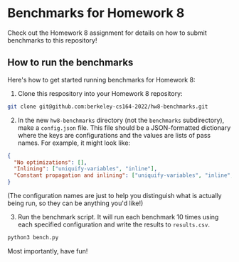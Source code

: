 # Benchmarks for Homework 8

Check out the Homework 8 assignment for details on how to submit benchmarks to this repository!

## How to run the benchmarks

Here's how to get started running benchmarks for Homework 8:

1. Clone this respository into your Homework 8 repository:

```sh
git clone git@github.com:berkeley-cs164-2022/hw8-benchmarks.git
```

2. In the new `hw8-benchmarks` directory (not the `benchmarks` subdirectory), make a `config.json` file. This file should be a JSON-formatted dictionary where the keys are configurations and the values are lists of pass names. For example, it might look like:

```json
{
  "No optimizations": [],
  "Inlining": ["uniquify-variables", "inline"],
  "Constant propagation and inlining": ["uniquify-variables", "inline", "propagate-constants"]
}
 ```

(The configuration names are just to help you distinguish what is actually being run, so they can be anything you'd like!)
 
3. Run the benchmark script. It will run each benchmark 10 times using each specified configuration and write the results to `results.csv`.

```sh
python3 bench.py
```
 
Most importantly, have fun!
